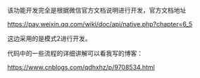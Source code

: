 该功能开发完全是根据微信官方文档说明进行开发，官方文档地址

https://pay.weixin.qq.com/wiki/doc/api/native.php?chapter=6_5

这边采用的是模式2进行开发。

代码中的一些流程的详细讲解可以看我写的博客：

https://www.cnblogs.com/qdhxhz/p/9708534.html

